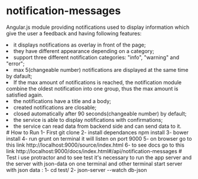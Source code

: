 # notification-messages
Angular.js module providing notifications used to display information which give the user a feedback and having following features: 
<li>it displays notifications as overlay in front of the page;</li>
<li>they have different appearance depending on a category;</li>
<li>support three different notification categories: "info", "warning" and "error";</li>
<li>max 5(changeable number) notifications are displayed at the same time by dafault;</li>
<li>If the max amount of notifications is reached, the notification module combine the oldest notification into one group, thus     the max amount is satisfied again.</li>
<li>the notifications have a title and a body;</li>
<li>created notifications are closable;</li>
<li>closed automatically after 90 seconds(changeable number) by default;</li>
<li>the service is able to display notifications with confirmations;</li>
<li>the service can read data from backend side and can send data to it.</li>
# How to Run
1- First git clone 
2- install dependances npm install
3- bower install
4- run grunt on terminal it will listen on port 9000
5- on browser go to this link http://localhost:9000/source/index.html
6- to see docs go to this link http://localhost:9000/docs/index.html#/api/notification-messages
# Test 
 i use protractor and to see test it's necessary to run the app server and the server with json-data on one terminal and 
 other terminal start server with json data :
 1- cd test/
 2- json-server --watch db-json

